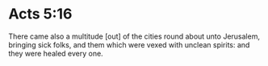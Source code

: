 # Acts 5:16

There came also a multitude [out] of the cities round about unto Jerusalem, bringing sick folks, and them which were vexed with unclean spirits: and they were healed every one.